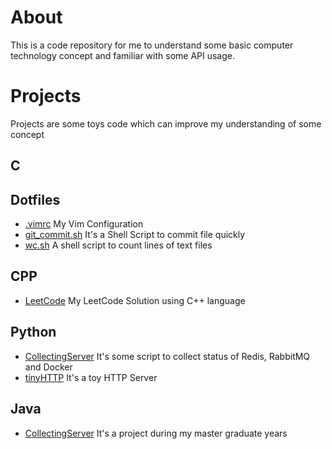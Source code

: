 # About
This is a code repository  for me to understand some basic computer technology concept and familiar with some API usage.


# Projects
Projects are some toys code which can improve my understanding of some concept

## C

## Dotfiles
* [.vimrc](Dotfiles/.vimrc) My Vim Configuration
* [git_commit.sh](Dotfiles/git_commit.sh) It's a Shell Script to commit file quickly
* [wc.sh](Dotfiles/wc.sh) A shell script to count lines of text files

## CPP
* [LeetCode](Cpp/LeetCode) My LeetCode Solution using C++ language
## Python
* [CollectingServer](Python/CollectingServer/) It's some script to collect status of Redis, RabbitMQ and Docker
* [tinyHTTP](Python/tinyHTTP) It's a toy HTTP Server

## Java
* [CollectingServer](Java/CollectingServer) It's a project during my master graduate years